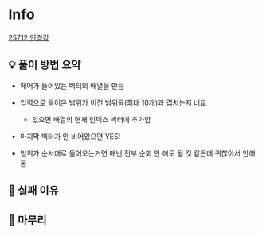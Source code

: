 # Info
[25712 인경강](https://www.acmicpc.net/problem/25712)

## 💡 풀이 방법 요약
- 페어가 들어있는 벡터의 배열을 만듬
- 입력으로 들어온 범위가 이전 범위들(최대 10개)과 겹치는지 비교
    - 있으면 배열의 현재 인덱스 벡터에 추가함
- 마지막 벡터가 안 비어있으면 YES!

- 범위가 순서대로 들어오는거면 매번 전부 순회 안 해도 될 것 같은데 귀찮아서 안해봄

## 👀 실패 이유

## 🙂 마무리

